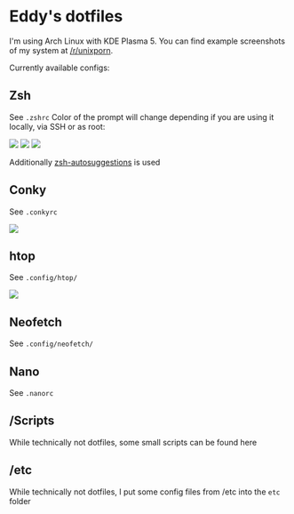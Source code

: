 # Eddy's dotfiles

I'm using Arch Linux with KDE Plasma 5. You can find example screenshots of my system at [/r/unixporn](https://www.reddit.com/r/unixporn/comments/a8r98x/kde_my_first_try/).

Currently available configs:

## Zsh

See `.zshrc`
Color of the prompt will change depending if you are using it locally, via SSH or as root:

![](https://i.imgur.com/Oaw7KBL.png)
![](https://i.imgur.com/7oVpFKJ.png)
![](https://i.imgur.com/Bscx0TJ.png)

Additionally [zsh-autosuggestions](https://www.archlinux.org/packages/community/any/zsh-autosuggestions/) is used

## Conky

See `.conkyrc`

![](https://i.imgur.com/uo47FKN.png)

## htop

See `.config/htop/`

![](https://i.imgur.com/xW16OUG.png)

## Neofetch

See `.config/neofetch/`

## Nano

See `.nanorc`

## /Scripts

While technically not dotfiles, some small scripts can be found here

## /etc

While technically not dotfiles, I put some config files from /etc into the `etc` folder

